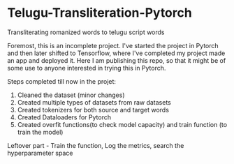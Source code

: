 # Telugu-Transliteration-Pytorch
Transliterating romanized words to telugu script words

Foremost, this is an incomplete project. I've started the project in Pytorch and then later shifted to Tensorflow, where I've completed my project made an app and deployed it.
Here I am publishing this repo, so that it might be of some use to anyone interested in trying this in Pytorch.

Steps completed till now in the projet:

1) Cleaned the dataset (minor changes)
2) Created multiple types of datasets from raw datasets
3) Created tokenizers for both source and target words
4) Created Dataloaders for Pytorch
5) Created overfit functions(to check model capacity) and train function (to train the model)

Leftover part - Train the function, Log the metrics, search the hyperparameter space
